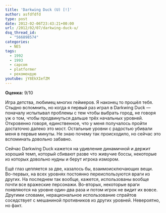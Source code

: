 ```yaml
---
title: 'Darkwing Duck (U) [!]'
author: asfdfdfd
type: post
date: 2012-02-06T23:43:21+00:00
url: /2012/02/07/darkwing-duck-u/
dsq_thread_id:
  - "566898574"
categories:
  - NES
tags:
  - 1992
  - 1993
  - capcom
  - platformer
  - рекомендую
youtube: jY8EkXIefZM
---
```

**Оценка:** 9/10

Игра детства, любимец многих геймеров. Я наконец то прошёл тебя. Стыдно вспомнить, но когда я первый раз играл в Darkwing Duck — поначалу испытывал проблемы с тем чтобы выбрать город, не говоря уж о том, чтобы продвинуться дальше трёх начальных уровней. Откровенно говоря, единственное, что у меня получалось пройти достаточно далеко это мост. Остальные уровни с радостью убивали меня в первые минуты. Не знаю почему так происходило, но сейчас это вспоминать довольно забавно.

<!--more-->

Сейчас Darkwing Duck кажется на удивление динамичной и держит хороший темп, который сбивают разве что живучие боссы, некоторые из которых довольно нудны и берут игрока измором.

Ещё глаз цепляется за две, казалось бы, взаимоисключающих вещи. Во-первых, на всех уровнях постоянно переиспользуются враги из других. На последнем так вообще, кажется, использованы вообще почти все вражеские персонажи. Во-вторых, некоторые враги появляются на уровне один-два раза и потом игрок не видит их вовсе. Другими словами, нерациональное использование спрайтов соседствует с мешаниной противников из других уровней. Невероятно, но факт.